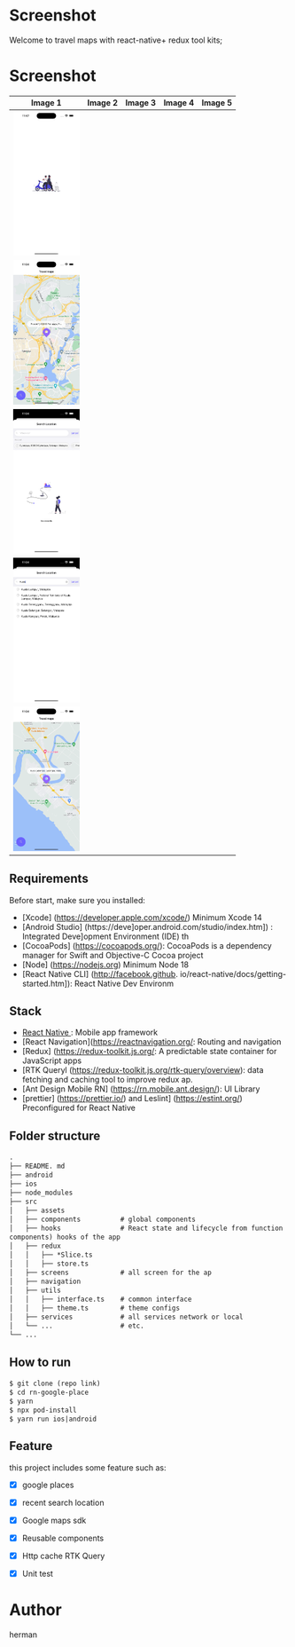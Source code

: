 # Screenshot

Welcome to travel maps with react-native+ redux tool kits;

# Screenshot

| Image 1 | Image 2 | Image 3 | Image 4 | Image 5 |
| :---:   | :---:   | :---:   | :---:   | :---:   |
| <img src="https://github.com/herarya/rn-google-place/blob/main/screenshots/5.png" width="120"> |
| <img src="https://github.com/herarya/rn-google-place/blob/main/screenshots/1.png" width="120"> |
| <img src="https://github.com/herarya/rn-google-place/blob/main/screenshots/2.png" width="120"> |
| <img src="https://github.com/herarya/rn-google-place/blob/main/screenshots/3.png" width="120"> |
| <img src="https://github.com/herarya/rn-google-place/blob/main/screenshots/4.png" width="120"> |

## Requirements

Before start, make sure you installed:

- [Xcode] (https://developer.apple.com/xcode/) Minimum Xcode 14
- [Android Studio] (https://deve]oper.android.com/studio/index.htm]) : Integrated Deve]opment Environment (IDE) th
- [CocoaPods] (https://cocoapods.org/): CocoaPods is a dependency manager for Swift and Objective-C Cocoa project
- [Node] (https://nodejs.org) Minimum Node 18
- [React Native CLI] (http://facebook.github. io/react-native/docs/getting-started.htm]): React Native Dev Environm


## Stack
-   [React Native ](https://facebook.github.io/react-native/): Mobile app framework
-   [React Navigation](https://reactnavigation.org/: Routing and navigation
-   [Redux] (https://redux-toolkit.js.org/: A predictable state container for JavaScript apps
-   [RTK Queryl (https://redux-toolkit.js.org/rtk-query/overview): data fetching and caching tool to improve redux ap.
-   [Ant Design Mobile RN] (https://rn.mobile.ant.design/): UI Library
-   [prettier] (https://prettier.io/) and Leslint] (https://estint.org/) Preconfigured for React Native

## Folder structure

```
.
├── README. md 
├── android 
├── ios
├── node_modules
├── src                    
│   ├── assets              
│   ├── components          # global components
│   ├── hooks               # React state and lifecycle from function components) hooks of the app
│   ├── redux              
│   │   ├── *Slice.ts      
│   │   ├── store.ts     
│   ├── screens             # all screen for the ap
│   ├── navigation         
│   ├── utils 
│   │   ├── interface.ts    # common interface
│   │   ├── theme.ts        # theme configs 
│   ├── services            # all services network or local
│   └── ...                 # etc.
└── ...

```


## How to run

```shell
$ git clone (repo link)
$ cd rn-google-place
$ yarn
$ npx pod-install
$ yarn run ios|android
```

## Feature

this project includes some feature such as:

- [x] google places
- [x] recent search location
- [x] Google maps sdk
- [x] Reusable components
- [x] Http cache RTK Query
- [x] Unit test


# Author

herman

